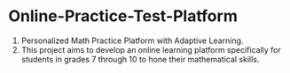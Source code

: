 # Online-Practice-Test-Platform
1) Personalized Math Practice Platform with Adaptive Learning.
2) This project aims to develop an online learning platform specifically for students in grades 7 through 10 to hone their mathematical skills.
